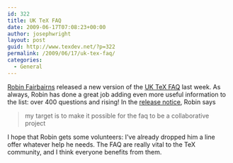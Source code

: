 ```yaml
---
id: 322
title: UK TeX FAQ
date: 2009-06-17T07:08:23+00:00
author: josephwright
layout: post
guid: http://www.texdev.net/?p=322
permalink: /2009/06/17/uk-tex-faq/
categories:
  - General
---
```

[Robin Fairbairns](http://www.cl.cam.ac.uk/~rf10/) released a new version of the [UK TeX FAQ](http://www.tex.ac.uk/cgi-bin/texfaq2html) last week. As always, Robin has done a great job adding even more useful information to the list: over 400 questions and rising! In the [release notice](http://groups.google.com/group/comp.text.tex/browse_frm/thread/f9cb1139969fb721#), Robin says

> my target is to make it possible for the faq to be a collaborative project

I hope that Robin gets some volunteers: I've already dropped him a line offer whatever help he needs. The FAQ are really vital to the TeX community, and I think everyone benefits from them.
